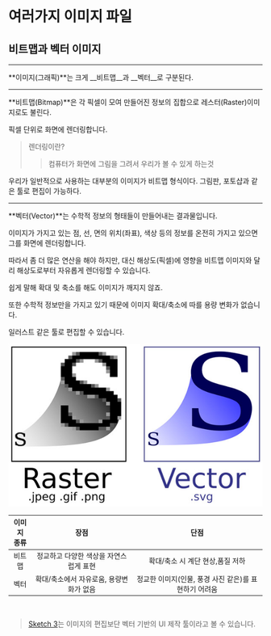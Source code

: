 # 여러가지 이미지 파일

## 비트맵과 벡터 이미지
---
**이미지(그래픽)**는 크게 __비트맵__과 __벡터__로 구분된다.

---

**비트맵(Bitmap)**은 각 픽셀이 모여 만들어진 정보의 집합으로 레스터(Raster)이미지로도 불린다.

픽셀 단위로 화면에 렌더링합니다.

> 렌더링이란?
>> 컴퓨터가 화면에 그림을 그려서 우리가 볼 수 있게 하는것

우리가 일반적으로 사용하는 대부분의 이미지가 비트맵 형식이다.
그림판, 포토샵과 같은 툴로 편집이 가능하다.

---

**벡터(Vector)**는 수학적 정보의 형태들이 만들어내는 결과물입니다.

이미지가 가지고 있는 점, 선, 면의 위치(좌표), 색상 등의 정보를 온전히 가지고 있으면 그를 화면에 렌더링합니다.

따라서 좀 더 많은 연산을 해야 하지만, 대신 해상도(픽셀)에 영향을 비트맵 이미지와 달리 해상도로부터 자유롭게 렌더링할 수 있습니다.

쉽게 말해 확대 및 축소를 해도 이미지가 깨지지 않죠.

또한 수학적 정보만을 가지고 있기 때문에 이미지 확대/축소에 따를 용량 변화가 없습니다.

일러스트 같은 툴로 편집할 수 있습니다.

<img src="images/difference_bitmap_vector.jpg">

|이미지<br />종류|장점|단점|
|:-:|:-:|:-:|
|비트맵|정교하고 다양한 색상을 자연스럽게 표현|확대/축소 시 계단 현상,품질 저하|
|벡터|확대/축소에서 자유로움, 용량변화가 없음|정교한 이미지(인물, 풍경 사진 같은)를 표현하기 어려움|
<br />

> [Sketch 3](https://www.sketch.com/)는 이미지의 편집보단 벡터 기반의 UI 제작 툴이라고 볼 수 있습니다.
